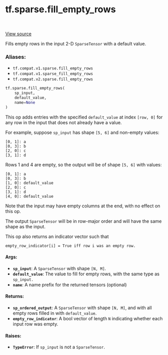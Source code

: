 <div itemscope itemtype="http://developers.google.com/ReferenceObject">
<meta itemprop="name" content="tf.sparse.fill_empty_rows" />
<meta itemprop="path" content="Stable" />
</div>

# tf.sparse.fill_empty_rows

<!-- Insert buttons -->

<table class="tfo-notebook-buttons tfo-api" align="left">
</table>

<a target="_blank" href="/code/stable/tensorflow/python/ops/sparse_ops.py">View source</a>



<!-- Start diff -->
Fills empty rows in the input 2-D `SparseTensor` with a default value.

### Aliases:

* `tf.compat.v1.sparse.fill_empty_rows`
* `tf.compat.v1.sparse_fill_empty_rows`
* `tf.compat.v2.sparse.fill_empty_rows`


``` python
tf.sparse.fill_empty_rows(
    sp_input,
    default_value,
    name=None
)
```



<!-- Placeholder for "Used in" -->

This op adds entries with the specified `default_value` at index
`[row, 0]` for any row in the input that does not already have a value.

For example, suppose `sp_input` has shape `[5, 6]` and non-empty values:

    [0, 1]: a
    [0, 3]: b
    [2, 0]: c
    [3, 1]: d

Rows 1 and 4 are empty, so the output will be of shape `[5, 6]` with values:

    [0, 1]: a
    [0, 3]: b
    [1, 0]: default_value
    [2, 0]: c
    [3, 1]: d
    [4, 0]: default_value

Note that the input may have empty columns at the end, with no effect on
this op.

The output `SparseTensor` will be in row-major order and will have the
same shape as the input.

This op also returns an indicator vector such that

    empty_row_indicator[i] = True iff row i was an empty row.

#### Args:


* <b>`sp_input`</b>: A `SparseTensor` with shape `[N, M]`.
* <b>`default_value`</b>: The value to fill for empty rows, with the same type as
  `sp_input.`
* <b>`name`</b>: A name prefix for the returned tensors (optional)


#### Returns:


* <b>`sp_ordered_output`</b>: A `SparseTensor` with shape `[N, M]`, and with all empty
  rows filled in with `default_value`.
* <b>`empty_row_indicator`</b>: A bool vector of length `N` indicating whether each
  input row was empty.


#### Raises:


* <b>`TypeError`</b>: If `sp_input` is not a `SparseTensor`.
